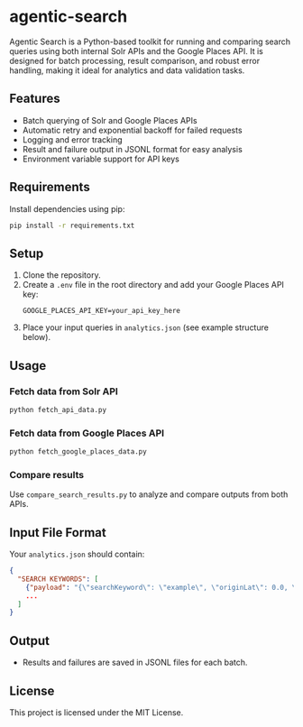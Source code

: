 # agentic-search

Agentic Search is a Python-based toolkit for running and comparing search queries using both internal Solr APIs and the Google Places API. It is designed for batch processing, result comparison, and robust error handling, making it ideal for analytics and data validation tasks.

## Features

- Batch querying of Solr and Google Places APIs
- Automatic retry and exponential backoff for failed requests
- Logging and error tracking
- Result and failure output in JSONL format for easy analysis
- Environment variable support for API keys

## Requirements

Install dependencies using pip:

```bash
pip install -r requirements.txt
```

## Setup

1. Clone the repository.
2. Create a `.env` file in the root directory and add your Google Places API key:
   ```
   GOOGLE_PLACES_API_KEY=your_api_key_here
   ```
3. Place your input queries in `analytics.json` (see example structure below).

## Usage

### Fetch data from Solr API

```bash
python fetch_api_data.py
```

### Fetch data from Google Places API

```bash
python fetch_google_places_data.py
```

### Compare results

Use `compare_search_results.py` to analyze and compare outputs from both APIs.

## Input File Format

Your `analytics.json` should contain:

```json
{
  "SEARCH KEYWORDS": [
    {"payload": "{\"searchKeyword\": \"example\", \"originLat\": 0.0, \"originLng\": 0.0}"},
    ...
  ]
}
```

## Output

- Results and failures are saved in JSONL files for each batch.

## License

This project is licensed under the MIT License.
